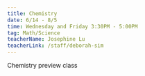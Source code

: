 ```yaml
---
title: Chemistry
date: 6/14 - 8/5
time: Wednesday and Friday 3:30PM - 5:00PM
tag: Math/Science
teacherName: Josephine Lu
teacherLink: /staff/deborah-sim
---
```

Chemistry preview class